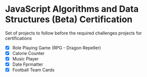 # JavaScript Algorithms and Data Structures (Beta) Certification

 Set of projects to follow before the required challenges projects for
 certifications

 - [x] Role Playing Game (RPG - Dragon Repeller)
 - [x] Calorie Counter
 - [x] Music Player
 - [x] Date Fprmatter
 - [x] Football Team Cards
